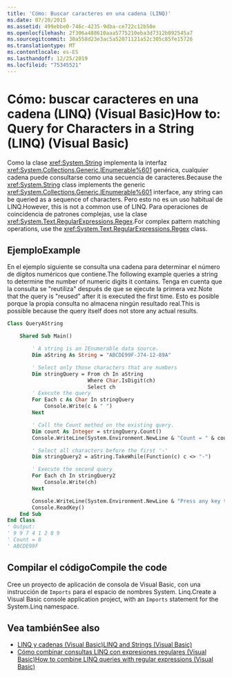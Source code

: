 ```yaml
---
title: 'Cómo: Buscar caracteres en una cadena (LINQ)'
ms.date: 07/20/2015
ms.assetid: 499ebbe0-746c-4235-9dba-ce722c12b50e
ms.openlocfilehash: 2f306a488610aaa5775210eba3d7312b092545a7
ms.sourcegitcommit: 30a558d23e3ac5a52071121a52c305c85fe15726
ms.translationtype: MT
ms.contentlocale: es-ES
ms.lasthandoff: 12/25/2019
ms.locfileid: "75345521"
---
```

# <a name="how-to-query-for-characters-in-a-string-linq-visual-basic"></a><span data-ttu-id="50500-102">Cómo: buscar caracteres en una cadena (LINQ) (Visual Basic)</span><span class="sxs-lookup"><span data-stu-id="50500-102">How to: Query for Characters in a String (LINQ) (Visual Basic)</span></span>

<span data-ttu-id="50500-103">Como la clase <xref:System.String> implementa la interfaz <xref:System.Collections.Generic.IEnumerable%601> genérica, cualquier cadena puede consultarse como una secuencia de caracteres.</span><span class="sxs-lookup"><span data-stu-id="50500-103">Because the <xref:System.String> class implements the generic <xref:System.Collections.Generic.IEnumerable%601> interface, any string can be queried as a sequence of characters.</span></span> <span data-ttu-id="50500-104">Pero esto no es un uso habitual de LINQ.</span><span class="sxs-lookup"><span data-stu-id="50500-104">However, this is not a common use of LINQ.</span></span> <span data-ttu-id="50500-105">Para operaciones de coincidencia de patrones complejas, use la clase <xref:System.Text.RegularExpressions.Regex>.</span><span class="sxs-lookup"><span data-stu-id="50500-105">For complex pattern matching operations, use the <xref:System.Text.RegularExpressions.Regex> class.</span></span>

## <a name="example"></a><span data-ttu-id="50500-106">Ejemplo</span><span class="sxs-lookup"><span data-stu-id="50500-106">Example</span></span>

<span data-ttu-id="50500-107">En el ejemplo siguiente se consulta una cadena para determinar el número de dígitos numéricos que contiene.</span><span class="sxs-lookup"><span data-stu-id="50500-107">The following example queries a string to determine the number of numeric digits it contains.</span></span> <span data-ttu-id="50500-108">Tenga en cuenta que la consulta se "reutiliza" después de que se ejecute la primera vez.</span><span class="sxs-lookup"><span data-stu-id="50500-108">Note that the query is "reused" after it is executed the first time.</span></span> <span data-ttu-id="50500-109">Esto es posible porque la propia consulta no almacena ningún resultado real.</span><span class="sxs-lookup"><span data-stu-id="50500-109">This is possible because the query itself does not store any actual results.</span></span>

```vb
Class QueryAString

    Shared Sub Main()

        ' A string is an IEnumerable data source.
        Dim aString As String = "ABCDE99F-J74-12-89A"

        ' Select only those characters that are numbers
        Dim stringQuery = From ch In aString
                          Where Char.IsDigit(ch)
                          Select ch
        ' Execute the query
        For Each c As Char In stringQuery
            Console.Write(c & " ")
        Next

        ' Call the Count method on the existing query.
        Dim count As Integer = stringQuery.Count()
        Console.WriteLine(System.Environment.NewLine & "Count = " & count)

        ' Select all characters before the first '-'
        Dim stringQuery2 = aString.TakeWhile(Function(c) c <> "-")

        ' Execute the second query
        For Each ch In stringQuery2
            Console.Write(ch)
        Next

        Console.WriteLine(System.Environment.NewLine & "Press any key to exit")
        Console.ReadKey()
    End Sub
End Class
' Output:
' 9 9 7 4 1 2 8 9
' Count = 8
' ABCDE99F
```

## <a name="compile-the-code"></a><span data-ttu-id="50500-110">Compilar el código</span><span class="sxs-lookup"><span data-stu-id="50500-110">Compile the code</span></span>

<span data-ttu-id="50500-111">Cree un proyecto de aplicación de consola de Visual Basic, con una instrucción de `Imports` para el espacio de nombres System. Linq.</span><span class="sxs-lookup"><span data-stu-id="50500-111">Create a Visual Basic console application project, with an `Imports` statement for the System.Linq namespace.</span></span>

## <a name="see-also"></a><span data-ttu-id="50500-112">Vea también</span><span class="sxs-lookup"><span data-stu-id="50500-112">See also</span></span>

- [<span data-ttu-id="50500-113">LINQ y cadenas (Visual Basic)</span><span class="sxs-lookup"><span data-stu-id="50500-113">LINQ and Strings (Visual Basic)</span></span>](linq-and-strings.md)
- [<span data-ttu-id="50500-114">Cómo combinar consultas LINQ con expresiones regulares (Visual Basic)</span><span class="sxs-lookup"><span data-stu-id="50500-114">How to combine LINQ queries with regular expressions (Visual Basic)</span></span>](how-to-combine-linq-queries-with-regular-expressions.md)
